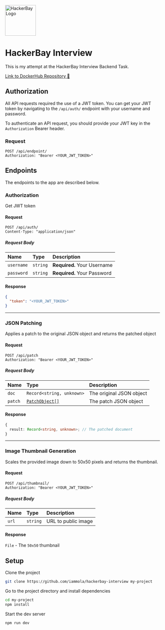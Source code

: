 <img src="https://raw.githubusercontent.com/hackerbay/interview/master/companylogo.png" alt="HackerBay Logo" width="100" height="100">

# HackerBay Interview

This is my attempt at the HackerBay Interview Backend Task.

[Link to DockerHub Repository :whale2:](https://hub.docker.com/r/iammola/hackerbayinterviewbackend)

## Authorization

All API requests required the use of a JWT token. You can get your JWT token by navigating to the `/api/auth/` endpoint with your username and password.

To authenticate an API request, you should provide your JWT key in the `Authorization` Bearer header.

### Request

```http
POST /api/endpoint/
Authorization: "Bearer <YOUR_JWT_TOKEN>"
```

## Endpoints

The endpoints to the app are described below.

### Authorization

Get JWT token

#### Request

```http
POST /api/auth/
Content-Type: "application/json"
```

##### Request Body

| Name       | Type     | Description                 |
| :--------- | :------- | :-------------------------- |
| `username` | `string` | **Required.** Your Username |
| `password` | `string` | **Required.** Your Password |

#### Response

```json
{
  "token": "<YOUR_JWT_TOKEN>"
}
```

---

### JSON Patching

Applies a patch to the original JSON object and returns the patched object

#### Request

```http
POST /api/patch
Authorization: "Bearer <YOUR_JWT_TOKEN>"
```

##### Request Body

| Name    | Type                                  | Description              |
| :------ | :------------------------------------ | :----------------------- |
| `doc`   | `Record<string, unknown>`             | The original JSON object |
| `patch` | [`PatchObject[]`](src/types/index.ts) | The patch JSON object    |

#### Response

```ts
{
  result: Record<string, unknown>; // The patched document
}
```

---

### Image Thumbnail Generation

Scales the provided image down to 50x50 pixels and returns the thumbnail.

#### Request

```http
POST /api/thumbnail/
Authorization: "Bearer <YOUR_JWT_TOKEN>"
```

##### Request Body

| Name  | Type     | Description         |
| :---- | :------- | :------------------ |
| `url` | `string` | URL to public image |

#### Response

`File` - The `50x50` thumbnail

## Setup

Clone the project

```bash
git clone https://github.com/iammola/hackerbay-interview my-project
```

Go to the project directory and install dependencies

```bash
cd my-project
npm install
```

Start the dev server

```bash
npm run dev
```
